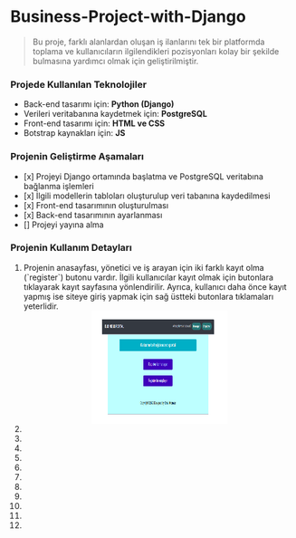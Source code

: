 # Business-Project-with-Django
> Bu proje, farklı alanlardan oluşan iş ilanlarını tek bir platformda toplama ve kullanıcıların ilgilendikleri pozisyonları kolay bir şekilde bulmasına yardımcı olmak için geliştirilmiştir.

<h3>Projede Kullanılan Teknolojiler</h3>
<ul>
<li>Back-end tasarımı için: <b>Python (Django)</b></li>
<li>Verileri veritabanına kaydetmek için: <b>PostgreSQL</b></li>
<li>Front-end tasarımı için: <b>HTML ve CSS</b></li>
<li>Botstrap kaynakları için: <b>JS</b></li>
</ul>

<h3>Projenin Geliştirme Aşamaları</h3>
<ul>
<li>[x] Projeyi Django ortamında başlatma ve PostgreSQL veritabına bağlanma işlemleri</li>
<li>[x] İlgili modellerin tabloları oluşturulup veri tabanına kaydedilmesi</li>
<li>[x] Front-end tasarımının oluşturulması</li>
<li>[x] Back-end tasarımının ayarlanması</li>
<li>[] Projeyi yayına alma</li>
</ul>

<h3>Projenin Kullanım Detayları</h3>
<ol>
<li>Projenin anasayfası, yönetici ve iş arayan için iki farklı kayıt olma (`register`) butonu vardır. İlgili kullanıcılar kayıt olmak için butonlara tıklayarak kayıt sayfasına yönlendirilir. Ayrıca, kullanıcı daha önce kayıt yapmış ise siteye giriş yapmak için sağ üstteki butonlara tıklamaları yeterlidir.</li>
<img src="images/03_home_page.png" width="400" height="200" style="  display: block;
  margin-left: auto;
  margin-right: auto;
  width: 50%;">
<li></li>
<li></li>
<li></li>
<li></li>
<li></li>
<li></li>
<li></li>
<li></li>
<li></li>
<li></li>
<li></li>
</ol>

